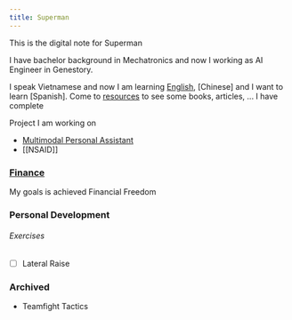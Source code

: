 ```yaml
---
title: Superman
---
```

This is the digital note for Superman

I have bachelor background in Mechatronics and now I working as AI Engineer in Genestory.

I speak Vietnamese and now I am learning [English](English.md), [Chinese] and I want to learn [Spanish]. Come to [resources](Resources) to see some books, articles, ... I have complete

Project I am working on
- [Multimodal Personal Assistant](Assistant.md)
- [[NSAID]]

### [Finance](Finance.md)

My goals is achieved Financial Freedom

### Personal Development

###### Exercises

- [ ] Lateral Raise

### Archived
- Teamfight Tactics